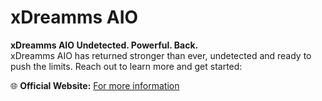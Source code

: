# xDreamms AIO

**xDreamms AIO Undetected. Powerful. Back.**  
xDreamms AIO has returned stronger than ever, undetected and ready to push the limits. Reach out to learn more and get started:

🌐 **Official Website:** [For more information](https://app.xdreamms.com)

